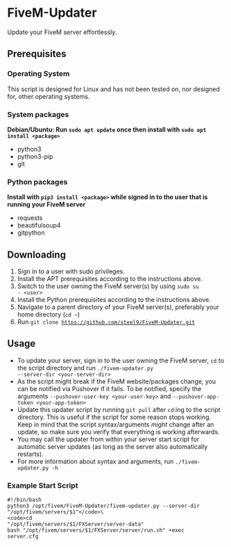 # FiveM-Updater
Update your FiveM server effortlessly.

## Prerequisites
### Operating System
This script is designed for Linux and has not been tested on, nor designed for, other operating systems.

### System packages
**Debian/Ubuntu: Run <code>sudo apt update</code> once then install with <code>sudo apt install \<package\></code>**
- python3
- python3-pip
- git

### Python packages
**Install with <code>pip3 install \<package\></code> while signed in to the user that is running your FiveM server**
- requests
- beautifulsoup4
- gitpython

## Downloading
1. Sign in to a user with sudo privileges.
2. Install the APT prerequisites according to the instructions above.
3. Switch to the user owning the FiveM server(s) by using <code>sudo su - \<user\></code>
4. Install the Python prerequisites according to the instructions above.
5. Navigate to a parent directory of your FiveM server(s), preferably your home directory (<code>cd ~</code>)
6. Run <code>git clone https://github.com/steel9/FiveM-Updater.git</code>

## Usage
- To update your server, sign in to the user owning the FiveM server, <code>cd</code> to the script directory and run <code>./fivem-updater.py --server-dir \<your-server-dir\></code>
- As the script might break if the FiveM website/packages change, you can be notified via Pushover if it fails. To be notified, specify the arguments <code>--pushover-user-key \<your-user-key\></code> and <code>--pushover-app-token \<your-app-token\></code>
- Update this updater script by running <code>git pull</code> after <code>cd</code>:ing to the script directory. This is useful if the script for some reason stops working. Keep in mind that the script syntax/arguments _might_ change after an update, so make sure you verify that everything is working afterwards.
- You may call the updater from within your server start script for automatic server updates (as long as the server also automatically restarts).
- For more information about syntax and arguments, run <code>./fivem-updater.py -h</code>

### Example Start Script
<code>#!/bin/bash</code>\
<code>python3 /opt/fivem/FiveM-Updater/fivem-updater.py --server-dir "/opt/fivem/servers/$1"</code>\
<code>cd "/opt/fivem/servers/$1/FXServer/server-data"</code>\
<code>bash "/opt/fivem/servers/$1/FXServer/server/run.sh" +exec server.cfg</code>
